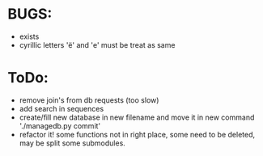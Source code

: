 # BUGS:

  * exists
  * cyrillic letters 'ё' and 'е' must be treat as same

# ToDo:

  * remove join's from db requests (too slow)
  * add search in sequences
  * create/fill new database in new filename and move it in new command './managedb.py commit'
  * refactor it! some functions not in right place, some need to be deleted, may be split some submodules.
